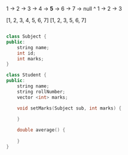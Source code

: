 1 -> 2 -> 3 -> 4 -> **5** -> 6 -> 7 -> null
									^
				1 -> 2 -> 3 
				
[1, 2, 3, 4, 5, 6, 7]
[1, 2, 3, 5, 6, 7]


```cpp

class Subject {
public:
	string name;
	int id;
	int marks;
}

class Student {
public:
	string name;
	string rollNumber;
	vector <int> marks;

	void setMarks(Subject sub, int marks) {
		
	}

	double average() {
		
	}
}

```
